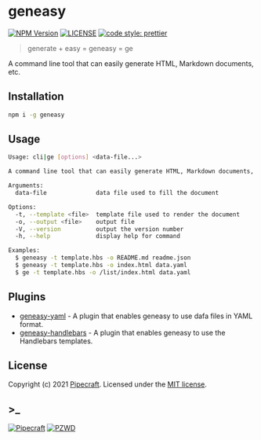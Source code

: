 # geneasy

[![NPM Version][npm-version-image]][npm-url]
[![LICENSE][license-image]][license-url]
[![code style: prettier][code-style-prettier-image]][code-style-prettier-url]

> generate + easy = geneasy = ge

A command line tool that can easily generate HTML, Markdown documents, etc.

## Installation

```sh
npm i -g geneasy
```

## Usage

```sh
Usage: cli|ge [options] <data-file...>

A command line tool that can easily generate HTML, Markdown documents, etc.

Arguments:
  data-file              data file used to fill the document

Options:
  -t, --template <file>  template file used to render the document
  -o, --output <file>    output file
  -V, --version          output the version number
  -h, --help             display help for command

Examples:
  $ geneasy -t template.hbs -o README.md readme.json
  $ geneasy -t template.hbs -o index.html data.yaml
  $ ge -t template.hbs -o /list/index.html data.yaml
```

## Plugins

- [geneasy-yaml](https://github.com/geneasy/geneasy-yaml) - A plugin that enables geneasy to use dafa files in YAML format.
- [geneasy-handlebars](https://github.com/geneasy/geneasy-handlebars) - A plugin that enables geneasy to use the Handlebars templates.

## License

Copyright (c) 2021 [Pipecraft][my-url]. Licensed under the [MIT license][license-url].

## >\_

[![Pipecraft](https://img.shields.io/badge/site-pipecraft-brightgreen)](https://www.pipecraft.net)
[![PZWD](https://img.shields.io/badge/site-pzwd-brightgreen)](https://pzwd.net)

[my-url]: https://www.pipecraft.net
[npm-url]: https://www.npmjs.com/package/geneasy
[license-url]: LICENSE
[code-style-prettier-url]: https://github.com/prettier/prettier
[npm-downloads-image]: https://img.shields.io/npm/dm/geneasy
[npm-version-image]: https://img.shields.io/npm/v/geneasy
[license-image]: https://img.shields.io/npm/l/geneasy
[code-style-prettier-image]: https://img.shields.io/badge/code_style-prettier-ff69b4.svg?style=flat-square
